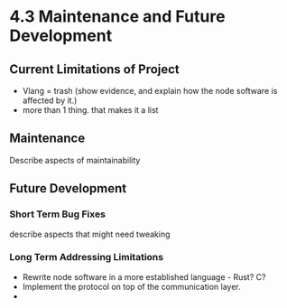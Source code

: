 # 4.3 Maintenance and Future Development

## Current Limitations of Project

* Vlang = trash (show evidence, and explain how the node software is affected by it.)
* more than 1 thing. that makes it a list

## Maintenance

Describe aspects of maintainability

## Future Development

### Short Term Bug Fixes

describe aspects that might need tweaking

### Long Term Addressing Limitations

* Rewrite node software in a more established language - Rust? C?
* Implement the protocol on top of the communication layer.
*
